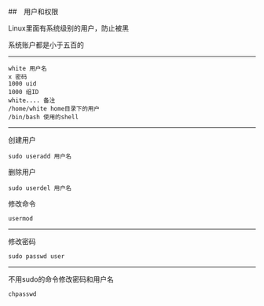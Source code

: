 ##　用户和权限

Linux里面有系统级别的用户，防止被黑 

系统账户都是小于五百的

***

```shell
white 用户名
x 密码
1000 uid
1000 组ID
white.... 备注
/home/white home目录下的用户 
/bin/bash 使用的shell
```

***

创建用户

```shell
sudo useradd 用户名
```

删除用户

```shell
sudo userdel 用户名
```

修改命令

```shell
usermod
```

***

修改密码

```shell
sudo passwd user
```

***

不用sudo的命令修改密码和用户名

```shell
chpasswd
```




